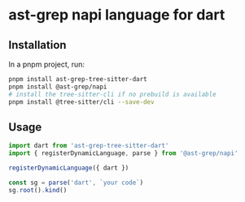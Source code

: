 # ast-grep napi language for dart

## Installation

In a pnpm project, run:

```bash
pnpm install ast-grep-tree-sitter-dart
pnpm install @ast-grep/napi
# install the tree-sitter-cli if no prebuild is available
pnpm install @tree-sitter/cli --save-dev
```

## Usage

```js
import dart from 'ast-grep-tree-sitter-dart'
import { registerDynamicLanguage, parse } from '@ast-grep/napi'

registerDynamicLanguage({ dart })

const sg = parse('dart', `your code`)
sg.root().kind()
```
